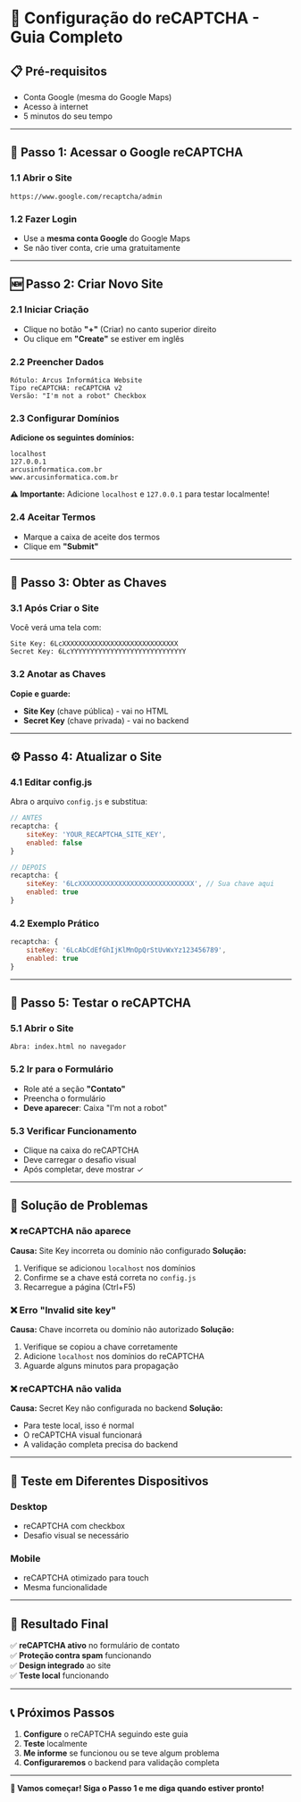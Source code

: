 # 🔐 Configuração do reCAPTCHA - Guia Completo

## 📋 **Pré-requisitos**
- Conta Google (mesma do Google Maps)
- Acesso à internet
- 5 minutos do seu tempo

---

## 🚀 **Passo 1: Acessar o Google reCAPTCHA**

### **1.1 Abrir o Site**
```
https://www.google.com/recaptcha/admin
```

### **1.2 Fazer Login**
- Use a **mesma conta Google** do Google Maps
- Se não tiver conta, crie uma gratuitamente

---

## 🆕 **Passo 2: Criar Novo Site**

### **2.1 Iniciar Criação**
- Clique no botão **"+"** (Criar) no canto superior direito
- Ou clique em **"Create"** se estiver em inglês

### **2.2 Preencher Dados**
```
Rótulo: Arcus Informática Website
Tipo reCAPTCHA: reCAPTCHA v2
Versão: "I'm not a robot" Checkbox
```

### **2.3 Configurar Domínios**
**Adicione os seguintes domínios:**
```
localhost
127.0.0.1
arcusinformatica.com.br
www.arcusinformatica.com.br
```

**⚠️ Importante:** Adicione `localhost` e `127.0.0.1` para testar localmente!

### **2.4 Aceitar Termos**
- Marque a caixa de aceite dos termos
- Clique em **"Submit"**

---

## 🔑 **Passo 3: Obter as Chaves**

### **3.1 Após Criar o Site**
Você verá uma tela com:
```
Site Key: 6LcXXXXXXXXXXXXXXXXXXXXXXXXXXXXX
Secret Key: 6LcYYYYYYYYYYYYYYYYYYYYYYYYYYYYY
```

### **3.2 Anotar as Chaves**
**Copie e guarde:**
- **Site Key** (chave pública) - vai no HTML
- **Secret Key** (chave privada) - vai no backend

---

## ⚙️ **Passo 4: Atualizar o Site**

### **4.1 Editar config.js**
Abra o arquivo `config.js` e substitua:

```javascript
// ANTES
recaptcha: {
    siteKey: 'YOUR_RECAPTCHA_SITE_KEY',
    enabled: false
}

// DEPOIS
recaptcha: {
    siteKey: '6LcXXXXXXXXXXXXXXXXXXXXXXXXXXXXX', // Sua chave aqui
    enabled: true
}
```

### **4.2 Exemplo Prático**
```javascript
recaptcha: {
    siteKey: '6LcAbCdEfGhIjKlMnOpQrStUvWxYz123456789',
    enabled: true
}
```

---

## 🧪 **Passo 5: Testar o reCAPTCHA**

### **5.1 Abrir o Site**
```
Abra: index.html no navegador
```

### **5.2 Ir para o Formulário**
- Role até a seção **"Contato"**
- Preencha o formulário
- **Deve aparecer**: Caixa "I'm not a robot"

### **5.3 Verificar Funcionamento**
- Clique na caixa do reCAPTCHA
- Deve carregar o desafio visual
- Após completar, deve mostrar ✓

---

## 🔧 **Solução de Problemas**

### **❌ reCAPTCHA não aparece**
**Causa:** Site Key incorreta ou domínio não configurado
**Solução:** 
1. Verifique se adicionou `localhost` nos domínios
2. Confirme se a chave está correta no `config.js`
3. Recarregue a página (Ctrl+F5)

### **❌ Erro "Invalid site key"**
**Causa:** Chave incorreta ou domínio não autorizado
**Solução:**
1. Verifique se copiou a chave corretamente
2. Adicione `localhost` nos domínios do reCAPTCHA
3. Aguarde alguns minutos para propagação

### **❌ reCAPTCHA não valida**
**Causa:** Secret Key não configurada no backend
**Solução:** 
- Para teste local, isso é normal
- O reCAPTCHA visual funcionará
- A validação completa precisa do backend

---

## 📱 **Teste em Diferentes Dispositivos**

### **Desktop**
- reCAPTCHA com checkbox
- Desafio visual se necessário

### **Mobile**
- reCAPTCHA otimizado para touch
- Mesma funcionalidade

---

## 🎯 **Resultado Final**

✅ **reCAPTCHA ativo** no formulário de contato  
✅ **Proteção contra spam** funcionando  
✅ **Design integrado** ao site  
✅ **Teste local** funcionando  

---

## 📞 **Próximos Passos**

1. **Configure** o reCAPTCHA seguindo este guia
2. **Teste** localmente
3. **Me informe** se funcionou ou se teve algum problema
4. **Configuraremos** o backend para validação completa

---

**🚀 Vamos começar! Siga o Passo 1 e me diga quando estiver pronto!**

